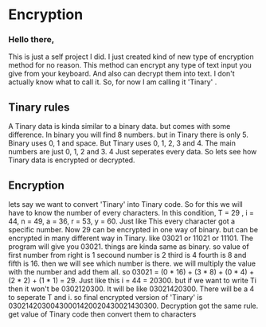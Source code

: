 # Encryption

### Hello there, 
This is just a self project I did. I just created kind of new type of encryption method for no reason. This method can encrypt any type of text input you give from your keyboard. And also can decrypt them into text. I don't actually know what to call it. So, for now I am calling it 'Tinary' .

## Tinary rules
A Tinary data is kinda similar to a binary data. but comes with some difference. In binary you will find 8 numbers. but in Tinary there is only 5. Binary uses 0, 1 and space. But Tinary uses 0, 1, 2, 3 and 4. The main numbers are just 0, 1, 2 and 3. 4 Just seperates every data. So lets see how Tinary data is encrypted or decrypted. 

## Encryption
lets say we want to convert 'Tinary' into Tinary code. 
So for this we will have to know the number of every characters. In this condition, T = 29 , i = 44, n = 49, a = 36, r = 53, y = 60. Just like This every character got a specific number. Now 29 can be encrypted in one way of binary. but can be encrypted in many different way in Tinary. like 03021 or 11021 or 11101. The program will give you 03021. things are kinda same as binary. so value of first number from right is 1 secound number is 2 third is 4 fourth is 8 and fifth is 16. then we will see which number is there. we will multiply the value with the number and add them all. so 03021 = (0 * 16) + (3 * 8) + (0 * 4) + (2 * 2) + (1 * 1) = 29. Just like this i = 44 = 20300. but if we want to write Ti then it won't be 0302120300. It will be like 03021420300. There will be a 4 to seperate T and i. so final encrypted version of 'Tinary' is 03021420300430001420020430021430300. Decryption got the same rule. get value of Tinary code then convert them to characters

